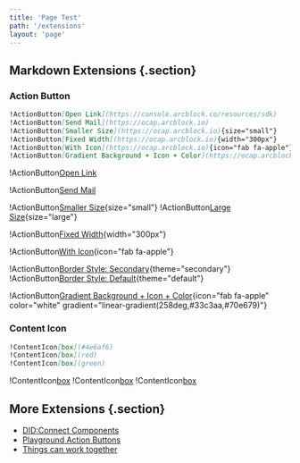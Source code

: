 ```yaml
---
title: 'Page Test'
path: '/extensions'
layout: 'page'
---
```


## Markdown Extensions {.section}

### Action Button

```markdown
!ActionButton[Open Link](https://console.arcblock.co/resources/sdk)
!ActionButton[Send Mail](https://ocap.arcblock.io)
!ActionButton[Smaller Size](https://ocap.arcblock.io){size="small"}
!ActionButton[Fixed Width](https://ocap.arcblock.io){width="300px"}
!ActionButton[With Icon](https://ocap.arcblock.io){icon="fab fa-apple"}
!ActionButton[Gradient Background + Icon + Color](https://ocap.arcblock.io){icon="fab fa-apple" color="white" gradient="linear-gradient(258deg,#33c3aa,#70e679)"}
```

!ActionButton[Open Link](https://console.arcblock.co/resources/sdk)

!ActionButton[Send Mail](https://ocap.arcblock.io)

!ActionButton[Smaller Size](https://ocap.arcblock.io){size="small"}
!ActionButton[Large Size](https://ocap.arcblock.io){size="large"}

!ActionButton[Fixed Width](https://ocap.arcblock.io){width="300px"}

!ActionButton[With Icon](https://ocap.arcblock.io){icon="fab fa-apple"}

!ActionButton[Border Style: Secondary](https://ocap.arcblock.io){theme="secondary"}
!ActionButton[Border Style: Default](https://ocap.arcblock.io){theme="default"}

!ActionButton[Gradient Background + Icon + Color](https://ocap.arcblock.io){icon="fab fa-apple" color="white" gradient="linear-gradient(258deg,#33c3aa,#70e679)"}

### Content Icon

```markdown
!ContentIcon[box](#4e6af6)
!ContentIcon[box](red)
!ContentIcon[box](green)
```

!ContentIcon[box](#4e6af6)
!ContentIcon[box](red)
!ContentIcon[box](green)

## More Extensions {.section}

- [DID:Connect Components](/en/extensions/did-connect)
- [Playground Action Buttons](/en/extensions/playground)
- [Things can work together](/en/extensions/mixed)
